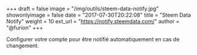 +++
draft = false
image = "/img/outils/steem-data-notify.jpg"
showonlyimage = false
date = "2017-07-30T20:22:08"
title = "Steem Data Notify"
weight = 10
ext_url = "https://notify.steemdata.com/"
author = "@furion"
+++

Configurer votre compte pour être notifié automatiquement en cas de changement.

<!--more-->
